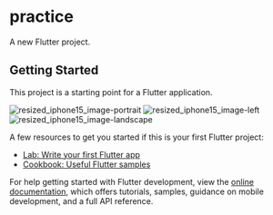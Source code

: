 # practice

A new Flutter project.

## Getting Started

This project is a starting point for a Flutter application.

![resized_iphone15_image-portrait](https://github.com/user-attachments/assets/0ee6eb5f-151f-491b-b397-bdd0e9aa30a7)
![resized_iphone15_image-left](https://github.com/user-attachments/assets/e1592398-736f-4924-80ee-8a56c6ae8970)
![resized_iphone15_image-landscape](https://github.com/user-attachments/assets/5d1f6dee-fe01-4e8d-8660-7ce55a605b20)



A few resources to get you started if this is your first Flutter project:

- [Lab: Write your first Flutter app](https://docs.flutter.dev/get-started/codelab)
- [Cookbook: Useful Flutter samples](https://docs.flutter.dev/cookbook)

For help getting started with Flutter development, view the
[online documentation](https://docs.flutter.dev/), which offers tutorials,
samples, guidance on mobile development, and a full API reference.
